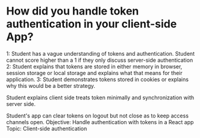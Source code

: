 # How did you handle token authentication in your client-side App?

1: Student has a vague understanding of tokens and authentication.
Student cannot score higher than a 1 if they only discuss server-side authentication
2: Student explains that tokens are stored in either memory in browser, session storage or local storage and explains what that means for their application.
3: Student demonstrates tokens stored in cookies or explains why this would be a better strategy.

Student explains client side treats token minimally and synchronization with server side.

Student's app can clear tokens on logout but not close as to keep access channels open.
Objective: Handle authentication with tokens in a React app
Topic: Client-side authentication
